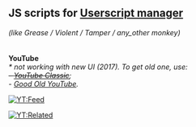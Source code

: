## JS scripts for [Userscript manager](https://en.wikipedia.org/wiki/Userscript_manager)
*(like Grease / Violent / Tamper / any_other monkey)*
\
\
\
**YouTube**\
_\* not working with new UI (2017). To get old one, use:\
~~\- [YouTube Classic](https://github.com/xxzefgh/youtube-classic-extension)~~;\
\- [Good Old YouTube](https://addons.mozilla.org/firefox/addon/good-old-youtube)._

[![YT:Feed](https://img.shields.io/static/v1?label=Install&message=1%20Click%20remove%20video%20from%20Feed&color=%237D2C2C&style=flat-square)](https://raw.githubusercontent.com/8W4H7/user_scripts/master/youtube/yt_1click_remove_video_from_feed.user.js)

[![YT:Related](https://img.shields.io/static/v1?label=Install&message=1%20Click%20remove%20video%20from%20Related&color=%237D2C2C&style=flat-square)](https://raw.githubusercontent.com/8W4H7/user_scripts/master/youtube/yt_1click_remove_video_from_related.user.js)
